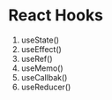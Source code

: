 # React Hooks

1. useState()
2. useEffect()
3. useRef()
4. useMemo()
5. useCallbak()
6. useReducer()
